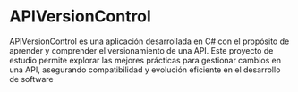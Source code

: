 # APIVersionControl
APIVersionControl es una aplicación desarrollada en C# con el propósito de aprender y comprender el versionamiento de una API. Este proyecto de estudio permite explorar las mejores prácticas para gestionar cambios en una API, asegurando compatibilidad y evolución eficiente en el desarrollo de software
